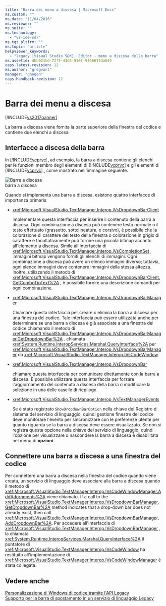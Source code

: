 ```yaml
---
title: "Barra dei menu a discesa | Microsoft Docs"
ms.custom: ""
ms.date: "11/04/2016"
ms.reviewer: ""
ms.suite: ""
ms.technology: 
  - "vs-ide-sdk"
ms.tgt_pltfrm: ""
ms.topic: "article"
helpviewer_keywords: 
  - "legacy [Visual Studio SDK], Editor - menu a discesa della barra"
ms.assetid: 4bb621bd-72f5-43d5-916f-9f66617da049
caps.latest.revision: 12
ms.author: "gregvanl"
manager: "ghogen"
caps.handback.revision: 12
---
```

# Barra dei menu a discesa
[!INCLUDE[vs2017banner](../code-quality/includes/vs2017banner.md)]

La barra a discesa viene fornita la parte superiore della finestra del codice e contiene due elenchi a discesa.  
  
## Interfacce a discesa della barra  
 In [!INCLUDE[vcprvc](../code-quality/includes/vcprvc_md.md)], ad esempio, la barra a discesa contiene gli elenchi per le funzioni membro degli elementi di [!INCLUDE[vcprvc](../code-quality/includes/vcprvc_md.md)] e gli elementi di [!INCLUDE[vcprvc](../code-quality/includes/vcprvc_md.md)] , come mostrato nell'immagine seguente.  
  
 ![Barre a discesa](../extensibility/media/vsdropdown_bar.gif "vsDropdown\_bar")  
barra a discesa  
  
 Quando si implementa una barra a discesa, esistono quattro interfacce di importanza primaria:  
  
-   <xref:Microsoft.VisualStudio.TextManager.Interop.IVsDropdownBarClient>  
  
     Implementare questa interfaccia per inserire il contenuto della barra a discesa.  Ogni combinazione a discesa può contenere testo normale o il testo effettuato \(grassetto, sottolineatura, o corsivo\), è possibile che la colorazione di carattere del testo della finestra o colorazione in grigio di carattere e facoltativamente può fornire una piccola bitmap accanto all'elemento a discesa.  Simile all'interfaccia di <xref:Microsoft.VisualStudio.TextManager.Interop.IVsCompletionSet> , immagini bitmap vengono forniti gli elenchi di immagini.  Ogni combinazione a discesa può avere un elenco immagini diverso; tuttavia, ogni elenco immagini deve contenere immagini della stessa altezza.  Inoltre, utilizzando il metodo di <xref:Microsoft.VisualStudio.TextManager.Interop.IVsDropdownBarClient.GetComboTipText%2A> , è possibile fornire una descrizione comandi per ogni combinazione.  
  
-   <xref:Microsoft.VisualStudio.TextManager.Interop.IVsDropdownBarManager>  
  
     Chiamare questa interfaccia per creare o elimina la barra a discesa per una finestra del codice.  Tale interfaccia può essere utilizzata anche per determinare se una barra a discesa è già associate a una finestra del codice chiamando il metodo di <xref:Microsoft.VisualStudio.TextManager.Interop.IVsDropdownBarManager.GetDropdownBar%2A> .  chiamata <xref:System.Runtime.InteropServices.Marshal.QueryInterface%2A> per <xref:Microsoft.VisualStudio.TextManager.Interop.IVsDropdownBarManager> da <xref:Microsoft.VisualStudio.TextManager.Interop.IVsCodeWindow>.  
  
-   <xref:Microsoft.VisualStudio.TextManager.Interop.IVsDropdownBar>  
  
     chiamare questa interfaccia per comunicare direttamente con la barra a discesa.  È possibile utilizzare questa interfaccia per forzare l'aggiornamento del contenuto a discesa della barra o modificare la selezione in una delle caselle di riepilogo.  
  
-   <xref:Microsoft.VisualStudio.TextManager.Interop.IVsTextManagerEvents>  
  
     Se è stato registrato `ShowDropdownBarOption` nella chiave del Registro di sistema del servizio di linguaggio, quindi gestione finestre del codice deve monitorare l'evento per sincronizzare con le preferenze utente per quanto riguarda se la barra a discesa deve essere visualizzato.  Se non si registra questa opzione nella chiave del servizio di linguaggio, quindi l'opzione per visualizzare o nascondere la barra a discesa è disabilitata nel menu di **opzioni** .  
  
## Connettere una barra a discesa a una finestra del codice  
 Per connettere una barra a discesa nella finestra del codice quando viene creata, un servizio di linguaggio deve associare alla barra a discesa quando il metodo di <xref:Microsoft.VisualStudio.TextManager.Interop.IVsCodeWindowManager.AddAdornments%2A> viene chiamato.  If a call to the <xref:Microsoft.VisualStudio.TextManager.Interop.IVsDropdownBarManager.GetDropdownBar%2A> method indicates that a drop\-down bar does not already exist, then call <xref:Microsoft.VisualStudio.TextManager.Interop.IVsDropdownBarManager.AddDropdownBar%2A>.  Per accedere all'interfaccia di <xref:Microsoft.VisualStudio.TextManager.Interop.IVsDropdownBarManager> , la chiamata <xref:System.Runtime.InteropServices.Marshal.QueryInterface%2A> il puntatore di <xref:Microsoft.VisualStudio.TextManager.Interop.IVsCodeWindow> ha restituito all'implementazione di <xref:Microsoft.VisualStudio.TextManager.Interop.IVsCodeWindowManager> è stata collegata.  
  
## Vedere anche  
 [Personalizzazione di Windows di codice tramite l'API Legacy](../extensibility/customizing-code-windows-by-using-the-legacy-api.md)   
 [Supporto per la barra di spostamento in un servizio di linguaggio Legacy](../extensibility/internals/support-for-the-navigation-bar-in-a-legacy-language-service.md)